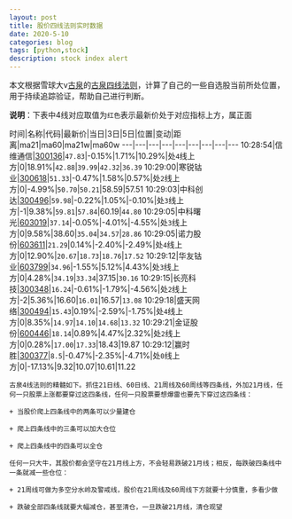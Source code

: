 ```yaml
---
layout: post
title: 股价四线法则实时数据
date: 2020-5-10
categories: blog
tags: [python,stock]
description: stock index alert
---
```



本文根据雪球大v[古泉](https://xueqiu.com/u/7148646888)的[古泉四线法则](https://xueqiu.com/7148646888/130498192)，计算了自己的一些自选股当前所处位置，用于持续追踪验证，帮助自己进行判断。

**说明**：下表中4线对应取值为`红色`表示最新价处于对应指标上方，属正面

时间|名称|代码|最新价|当日|3日|5日|位置|变动|距离|ma21|ma60|ma21w|ma60w
---|---|---|---|---|---|---|---|---
10:28:54|信维通信|[300136](https://xueqiu.com/S/SZ300136)|`47.83`|-0.15%|1.71%|10.29%|处`4`线上方|0|18.91%|`42.88`|`39.99`|`42.32`|`36.39`
10:29:00|寒锐钴业|[300618](https://xueqiu.com/S/SZ300618)|`51.33`|-0.47%|1.58%|0.57%|处`2`线上方|0|-4.99%|`50.70`|`50.21`|58.59|57.51
10:29:03|中科创达|[300496](https://xueqiu.com/S/SZ300496)|`59.98`|-0.22%|1.05%|-0.10%|处`3`线上方|-1|9.38%|`59.81`|`57.84`|60.19|`44.80`
10:29:05|中科曙光|[603019](https://xueqiu.com/S/SH603019)|`37.14`|-0.05%|-4.01%|-4.55%|处`3`线上方|0|9.58%|38.60|`35.04`|`34.57`|`28.86`
10:29:05|诺力股份|[603611](https://xueqiu.com/S/SH603611)|`21.29`|0.14%|-2.40%|-2.49%|处`4`线上方|0|12.90%|`20.67`|`18.73`|`18.76`|`17.52`
10:29:12|华友钴业|[603799](https://xueqiu.com/S/SH603799)|`34.96`|-1.55%|5.12%|4.43%|处`3`线上方|0|4.28%|`34.19`|`33.34`|37.15|`30.16`
10:29:15|长亮科技|[300348](https://xueqiu.com/S/SZ300348)|`16.24`|-0.61%|-1.79%|-4.56%|处`2`线上方|-2|5.36%|16.60|`16.01`|16.57|`13.08`
10:29:18|盛天网络|[300494](https://xueqiu.com/S/SZ300494)|`15.43`|0.19%|-2.59%|-1.75%|处`4`线上方|0|8.35%|`14.97`|`14.10`|`14.68`|`13.32`
10:29:21|金证股份|[600446](https://xueqiu.com/S/SH600446)|`18.14`|0.89%|4.47%|2.32%|处`2`线上方|0|0.28%|`17.00`|`17.33`|18.43|19.87
10:29:12|赢时胜|[300377](https://xueqiu.com/S/SZ300377)|`8.5`|-0.47%|-2.35%|-4.71%|处`0`线上方|0|-17.13%|9.32|10.07|10.61|11.22

```
古泉4线法则的精髓如下。抓住21日线、60日线、21周线及60周线等四条线，外加21月线，任何一只股票上涨都要穿过这四条线，任何一只股票要想爆雷也要先下穿过这四条线：

+ 当股价爬上四条线中的两条可以少量建仓

+ 爬上四条线中的三条可以加大仓位

+ 爬上四条线中的四条可以全仓

任何一只大牛，其股价都会坚守在21月线上方，不会轻易跌破21月线；相反，每跌破四条线中一条就减一些仓位：

+ 21周线可做为多空分水岭及警戒线，股价在21周线及60周线下方就要十分慎重，多看少做

+ 跌破全部四条线就要大幅减仓，甚至清仓，一旦跌破21月线，清仓观望
```
